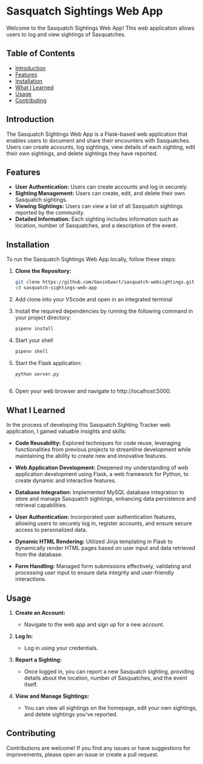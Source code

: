 # Sasquatch Sightings Web App

Welcome to the Sasquatch Sightings Web App! This web application allows users to log and view sightings of Sasquatches.

## Table of Contents

- [Introduction](#introduction)
- [Features](#features)
- [Installation](#installation)
- [What I Learned](#whatilearned)
- [Usage](#usage)
- [Contributing](#contributing)

## Introduction

The Sasquatch Sightings Web App is a Flask-based web application that enables users to document and share their encounters with Sasquatches. Users can create accounts, log sightings, view details of each sighting, edit their own sightings, and delete sightings they have reported.

## Features

- **User Authentication:** Users can create accounts and log in securely.
- **Sighting Management:** Users can create, edit, and delete their own Sasquatch sightings.
- **Viewing Sightings:** Users can view a list of all Sasquatch sightings reported by the community.
- **Detailed Information:** Each sighting includes information such as location, number of Sasquatches, and a description of the event.

## Installation

To run the Sasquatch Sightings Web App locally, follow these steps:

1. **Clone the Repository:**
   ```bash
   git clone https://github.com/GavinEwart/sasquatch-websightings.git
   cd sasquatch-sightings-web-app
   
2. Add clone into your VScode and open in an integrated terminal

3. Install the required dependencies by running the following command in your project directory:
   ```sh
   pipenv install

4. Start your shell
   ```sh
   pipenv shell

5. Start the Flask application:
   ```sh
   python server.py
  
6. Open your web browser and navigate to http://localhost:5000.

## What I Learned <a name="whatilearned"></a>

In the process of developing this Sasquatch Sighting Tracker web application, I gained valuable insights and skills:

- **Code Reusability:** Explored techniques for code reuse, leveraging functionalities from previous projects to streamline development while maintaining the ability to create new and innovative features.

- **Web Application Development:** Deepened my understanding of web application development using Flask, a web framework for Python, to create dynamic and interactive features.

- **Database Integration:** Implemented MySQL database integration to store and manage Sasquatch sightings, enhancing data persistence and retrieval capabilities.

- **User Authentication:** Incorporated user authentication features, allowing users to securely log in, register accounts, and ensure secure access to personalized data.

- **Dynamic HTML Rendering:** Utilized Jinja templating in Flask to dynamically render HTML pages based on user input and data retrieved from the database.

- **Form Handling:** Managed form submissions effectively, validating and processing user input to ensure data integrity and user-friendly interactions.

## Usage

1. **Create an Account:**
   - Navigate to the web app and sign up for a new account.

2. **Log In:**
   - Log in using your credentials.

3. **Report a Sighting:**
   - Once logged in, you can report a new Sasquatch sighting, providing details about the location, number of Sasquatches, and the event itself.

4. **View and Manage Sightings:**
   - You can view all sightings on the homepage, edit your own sightings, and delete sightings you've reported.

## Contributing

Contributions are welcome! If you find any issues or have suggestions for improvements, please open an issue or create a pull request.
